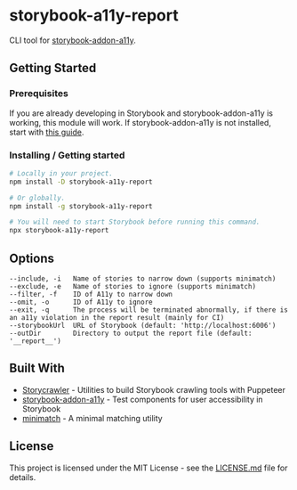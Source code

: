 # storybook-a11y-report

CLI tool for [storybook-addon-a11y](https://github.com/storybookjs/storybook/tree/next/addons/a11y).

## Getting Started

### Prerequisites

If you are already developing in Storybook and storybook-addon-a11y is working, this module will work.
If storybook-addon-a11y is not installed, start with [this guide](https://github.com/storybookjs/storybook/tree/next/addons/a11y#getting-started).

### Installing / Getting started

```sh
# Locally in your project.
npm install -D storybook-a11y-report

# Or globally.
npm install -g storybook-a11y-report

# You will need to start Storybook before running this command.
npx storybook-a11y-report
```

## Options

```text
--include, -i   Name of stories to narrow down (supports minimatch)
--exclude, -e   Name of stories to ignore (supports minimatch)
--filter, -f    ID of A11y to narrow down
--omit, -o      ID of A11y to ignore
--exit, -q      The process will be terminated abnormally, if there is an a11y violation in the report result (mainly for CI)
--storybookUrl  URL of Storybook (default: 'http://localhost:6006')
--outDir        Directory to output the report file (default: '__report__')
```

## Built With

- [Storycrawler](https://github.com/reg-viz/storycap/tree/master/packages/storycrawler) - Utilities to build Storybook crawling tools with Puppeteer
- [storybook-addon-a11y](https://github.com/storybookjs/storybook/tree/next/addons/a11y) - Test components for user accessibility in Storybook
- [minimatch](https://github.com/isaacs/minimatch) - A minimal matching utility

## License

This project is licensed under the MIT License - see the [LICENSE.md](LICENSE.md) file for details.
